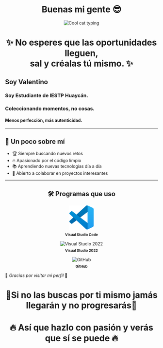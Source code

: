 <h1 align="center">Buenas mi gente 😎</h1>


<p align="center">
  <img src="https://media.giphy.com/media/JIX9t2j0ZTN9S/giphy.gif" alt="Cool cat typing" width="400"/>
</p>
<h1 align="center">
  ✨ <b>No esperes que las oportunidades lleguen,<br>sal y créalas tú mismo.</b> ✨
</h1>



 ## Soy Valentino 
 ### Soy Estudiante de IESTP Huaycán. 
 ### Coleccionando momentos, no cosas. 
 #### Menos perfección, más autenticidad. 

---

## 🎯 Un poco sobre mí
- 🏆 Siempre buscando nuevos retos  
- 🔥 Apasionado por el código limpio  
- 📚 Aprendiendo nuevas tecnologías día a día  
- 🤝 Abierto a colaborar en proyectos interesantes

---
<h2 align="center">🛠️ Programas que uso</h2>

<p align="center">
  <img src="https://raw.githubusercontent.com/devicons/devicon/master/icons/vscode/vscode-original.svg" 
       alt="VS Code" width="80" height="80"/><br>
  <sub><b>Visual Studio Code</b></sub>
</p>

<p align="center">
  <img src="https://cdn.jsdelivr.net/gh/devicons/devicon/icons/visualstudio/visualstudio-plain.svg" 
       alt="Visual Studio 2022" width="80" height="80"/><br>
  <sub><b>Visual Studio 2022</b></sub>
</p>

<p align="center">
  <img src="https://cdn.jsdelivr.net/gh/devicons/devicon/icons/github/github-original.svg" 
       alt="GitHub" width="80" height="80"/><br>
  <sub><b>GitHub</b></sub>
</p>




🎉 *Gracias por visitar mi perfil* 🚀 
<h1 align="center">
  🚀<b>Si no las buscas por ti mismo jamás llegarán y no progresarás</b>🚀
</h1>

<h1 align="center">
  🔥 <b>Así que hazlo con pasión y verás que sí se puede</b> 🔥
</h1>







